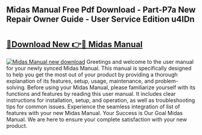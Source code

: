 ## Midas Manual Free Pdf Download - Part-P7a New Repair Owner Guide - User Service Edition u4IDn

# <h2><a href="http://cf23616.oget.top/?id=Midas+Manual">🔗Download New 👉🔴 Midas Manual</a></h2>

[![Midas Manual new download](https://i.imgur.com/5g1atiW.png)](http://cf23616.oget.top/?id=Midas+Manual)
Greetings and welcome to the user manual for your newly synced Midas Manual. This manual is specifically designed to help you get the most out of your product by providing a thorough explanation of its features, setup, usage, maintenance, and problem-solving. Before using your Midas Manual, please familiarize yourself with its functions and features by reading this user manual. It includes clear instructions for installation, setup, and operation, as well as troubleshooting tips for common issues. Experience the seamless integration of list of features with your new Midas Manual. Your Success is Our Goal Midas Manual. We are here to ensure your complete satisfaction with your new product.
